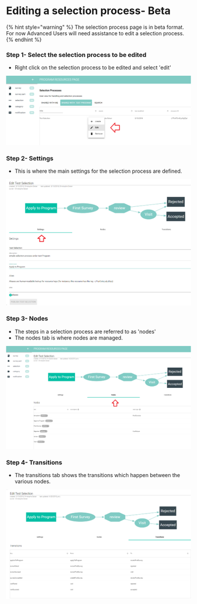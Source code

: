 # Editing a selection process- Beta

{% hint style="warning" %}
The selection process page is in beta format.  For now Advanced Users will need assistance to edit a selection process.
{% endhint %}

### Step 1- Select the selection process to be edited

* Right click on the selection process to be edited and select 'edit'

![](../../../../.gitbook/assets/image%20%2892%29.png)

### Step 2- Settings 

* This is where the main settings for the selection process are defined.

![](../../../../.gitbook/assets/image%20%2840%29.png)

### Step 3- Nodes

* The steps in a selection process are referred to as 'nodes'
* The nodes tab is where nodes are managed. 

![](../../../../.gitbook/assets/image%20%2835%29.png)

### Step 4- Transitions

* The transitions tab shows the transitions which happen between the various nodes.

![](../../../../.gitbook/assets/image%20%2883%29.png)

